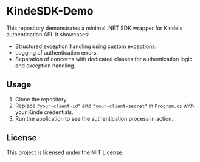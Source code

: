 # KindeSDK-Demo

This repository demonstrates a minimal .NET SDK wrapper for Kinde's authentication API. It showcases:

- Structured exception handling using custom exceptions.
- Logging of authentication errors.
- Separation of concerns with dedicated classes for authentication logic and exception handling.

## Usage

1. Clone the repository.
2. Replace `"your-client-id"` and `"your-client-secret"` in `Program.cs` with your Kinde credentials.
3. Run the application to see the authentication process in action.

## License

This project is licensed under the MIT License.

